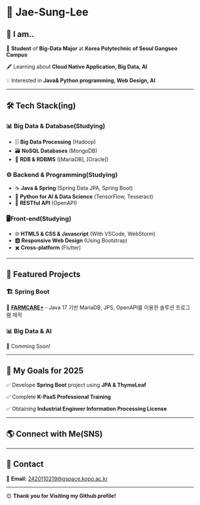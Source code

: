 # 👤 Jae-Sung-Lee



## 🚀 I am..
🏫 **Student** of **Big-Data Major** at **Korea Polytechnic of Seoul Gangseo Campus**

🖋️ Learning about **Cloud Native Application, Big Data, AI**  

💡 Interested in **Java& Python programming, Web Design, AI** 

---

## 🛠️ Tech Stack(ing)
### 📊 Big Data & Database(Studying)
- 🗄 **Big Data Processing** (Hadoop)  
- 🗃 **NoSQL Databases** (MongoDB)
- 🦭 **RDB & RDBMS** ([MariaDB], [Oracle])


### ⚙️ Backend & Programming(Studying)
- ☕ **Java & Spring** (Spring Data JPA, Spring Boot)  
- 🐍 **Python for AI & Data Science** (TensorFlow, Tesseract)  
- 📡 **RESTful API** (OpenAPI)


### 🖥️Front-end(Studying)
- 🌐 **HTML5 & CSS & Javascript** (With VSCode, WebStorm)
- 🅱️ **Responsive Web Design** (Using Bootstrap)
- ✖️ **Cross-platform** (Flutter)

---

## 📌 Featured Projects
### 🏗️ **Spring Boot**
🔹 [**FARMCARE+**](https://github.com/LJS24/FARMCARE.git) - Java 17 기반 MariaDB, JPS, OpenAPI를 이용한 솔루션 프로그램 제작


### 📊 **Big Data & AI**
🔹 Comming Soon!

---

## 🎯 My Goals for 2025
✅ Develope **Spring Boot** project using **JPA & ThymeLeaf**  

✅ Complete **K-PaaS Professional Training**

✅ Obtaining **Industrial Engineer Information Processing License**

---

## 🌎 Connect with Me(SNS)


---

## 📧 Contact
📩 **Email:** 2420110219@gspace.kopo.ac.kr  


---

😊 **Thank you for Visiting my Github profile!**  
